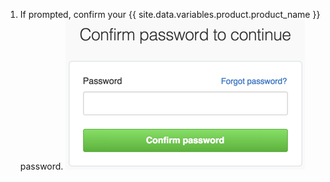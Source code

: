 1. If prompted, confirm your {{ site.data.variables.product.product_name }} password.
  ![Sudo mode dialog](/assets/images/help/settings/sudo_mode_popup.png)